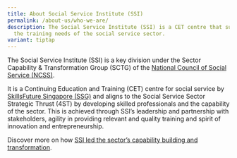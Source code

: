 ```yaml
---
title: About Social Service Institute (SSI)
permalink: /about-us/who-we-are/
description: The Social Service Institute (SSI) is a CET centre that supports
  the training needs of the social service sector.
variant: tiptap
---
```

<p>The Social Service Institute (SSI) is a key division under the Sector
Capability &amp; Transformation Group (SCTG) of the <a href="https://www.ncss.gov.sg/Who-We-Are/Our-Organisation" rel="noopener noreferrer nofollow" target="_blank">National Council of Social Service (NCSS)</a>.</p>
<p>It is a Continuing Education and Training (CET) centre for social service
by <a href="https://www.skillsfuture.gov.sg/" rel="noopener noreferrer nofollow" target="_blank">SkillsFuture Singapore (SSG)</a> and
aligns to the Social Service Sector Strategic Thrust (4ST) by developing
skilled professionals and the capability of the sector. This is achieved
through SSI’s leadership and partnership with stakeholders, agility in
providing relevant and quality training and spirit of innovation and entrepreneurship.</p>
<p>Discover more on how <a href="https://www.nas.gov.sg/archivesonline/oral_history_interviews/record-details/fb4035aa-74b2-11ee-b6e2-0050569c7836?keywords=National%20council%20of%20social%20service&amp;keywords-type=all#a2-metadata" rel="noopener noreferrer nofollow" target="_blank">SSI led the sector’s capability building and transformation</a>.</p>